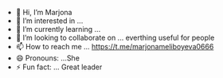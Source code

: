 - 👋 Hi, I’m Marjona
- 👀 I’m interested in ...
- 🌱 I’m currently learning ...
- 💞️ I’m looking to collaborate on ... everthing useful for people
- 📫 How to reach me ... https://t.me/marjonameliboyeva0666
- 😄 Pronouns: ...She
- ⚡ Fun fact: ... Great leader

<!---
Coralvsoo/Coralvsoo is a ✨ special ✨ repository because its `README.md` (this file) appears on your GitHub profile.
You can click the Preview link to take a look at your changes.
--->
